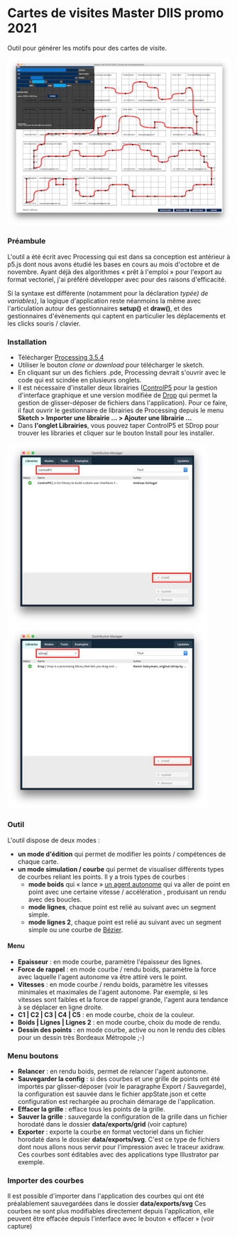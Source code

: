 # Cartes de visites Master DIIS promo 2021
Outil pour générer les motifs pour des cartes de visite.

![Outil](images/interface.png)


### Préambule
L'outil a été écrit avec Processing qui est dans sa conception est antérieur à p5.js dont nous avons étudié les bases en cours au mois d'octobre et de novembre. Ayant déjà des algorithmes « prêt à l'emploi » pour l'export au format vectoriel, j'ai préféré développer avec pour des raisons d'efficacité.

Si la syntaxe est différente (notamment pour la déclaration *typée) de variables)*, la logique d'application reste néanmoins la même avec l'articulation autour des gestionnaires **setup()** et **draw()**, et des gestionnaires d'évènements qui captent en particulier les déplacements et les clicks souris / clavier. 

### Installation
* Télécharger [Processing 3.5.4](https://processing.org/download/)
* Utiliser le bouton *clone or download* pour télécharger le sketch. 
* En cliquant sur un des fichiers .pde, Processing devrait s'ouvrir avec le code qui est scindée en plusieurs onglets.
* Il est nécessaire d'installer deux librairies ([ControlP5](http://www.sojamo.de/libraries/controlP5/) pour la gestion d'interface graphique et une version modifiée de [Drop](http://www.sojamo.de/libraries/drop/) qui permet la gestion de glisser-déposer de fichiers dans l'application). Pour ce faire, il faut ouvrir le gestionnaire de librairies de Processing depuis le menu **Sketch > Importer une librairie ... > Ajouter une librairie ...**
* Dans **l'onglet Librairies**, vous pouvez taper ControlP5 et SDrop pour trouver les libraries et cliquer sur le bouton Install pour les installer. 

<img src="images/install_controlP5_library.png" width="450px" />
<img src="images/install_drop_library.png" width="450px" />

### Outil
L'outil dispose de deux modes : 
* **un mode d'édition** qui permet de modifier les points / compétences de chaque carte.
* **un mode simulation / courbe** qui permet de visualiser différents types de courbes reliant les points. Il y a trois types de courbes : 
  * **mode boids** qui « lance » [un agent autonome](https://fr.wikipedia.org/wiki/Boids) qui va aller de point en point avec une certaine vitesse / accélération , produisant un rendu avec des boucles.
  * **mode lignes**, chaque point est relié au suivant avec un segment simple.
  * **mode lignes 2**, chaque point est relié au suivant avec un segment simple ou une courbe de [Bézier](https://processing.org/reference/bezier_.html).

#### Menu
* **Epaisseur** : en mode courbe, paramètre l'épaisseur des lignes.
* **Force de rappel** : en mode courbe / rendu boids, paramètre la force avec laquelle l'agent autonome va être attiré vers le point. 
* **Vitesses** : en mode courbe / rendu boids, paramètre les vitesses minimales et maximales de l'agent autonome. Par exemple, si les vitesses sont faibles et la force de rappel grande, l'agent aura tendance à se déplacer en ligne droite.
* **C1 | C2 | C3 | C4 | C5** : en mode courbe, choix de la couleur.
* **Boids | Lignes | Lignes 2** : en mode courbe, choix du mode de rendu.
* **Dessin des points** : en mode courbe, active ou non le rendu des cibles pour un dessin très Bordeaux Métropole ;-)

### Menu boutons
* **Relancer** : en rendu boids, permet de relancer l'agent autonome.
* **Sauvegarder la config** : si des courbes et une grille de points ont été importés par glisser-déposer (voir le paragraphe Export / Sauvegarde), la configuration est sauvée dans le fichier appState.json et cette configuration est rechargée au prochain démarage de l'application.
* **Effacer la grille** : efface tous les points de la grille.
* **Sauver la grille** : sauvegarde la configuration de la grille dans un fichier horodaté dans le dossier **data/exports/grid** (voir capture)
* **Exporter** : exporte la courbe en format vectoriel dans un fichier horodaté dans le dossier **data/exports/svg**. C'est ce type de fichiers dont nous allons nous servir pour l'impression avec le traceur axidraw. Ces courbes sont éditables avec des applications type Illustrator par exemple.


### Importer des courbes
Il est possible d'importer dans l'application des courbes qui ont été préalablement sauvegardées dans le dossier **data/exports/svg** Ces courbes ne sont plus modifiables directement depuis l'application, elle peuvent être effacée depuis l'interface avec le bouton « effacer » (voir capture)






